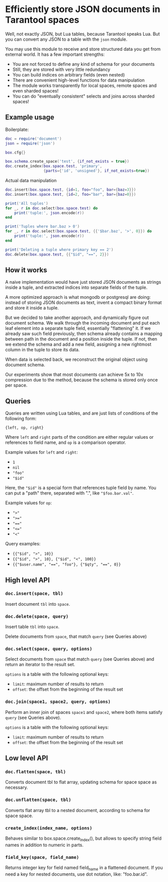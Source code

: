 # Efficiently store JSON documents in Tarantool spaces

Well, not exactly JSON, but Lua tables, because Tarantool speaks
Lua. But you can convert any JSON to a table with the `json` module.

You may use this module to receive and store structured data you get
from external world. It has a few important strengths:

-   You are not forced to define any kind of schema for your documents
-   Still, they are stored with very little redundancy
-   You can build indices on arbitrary fields (even nested)
-   There are convenient high-level functions for data manipulation
-   The module works transparently for local spaces, remote spaces and even sharded spaces!
-   You can do "eventually consistent" selects and joins across sharded spaces!


## Example usage

Boilerplate:

```lua
doc = require('document')
json = require('json')

box.cfg{}

box.schema.create_space('test', {if_not_exists = true})
doc.create_index(box.space.test, 'primary',
                 {parts={'id', 'unsigned'}, if_not_exists=true})
```

Actual data manipulation

```lua
doc.insert(box.space.test, {id=1, foo="foo", bar={baz=3}})
doc.insert(box.space.test, {id=2, foo="bar", bar={baz=0}})

print('All tuples')
for _, r in doc.select(box.space.test) do
    print('tuple:', json.encode(r))
end

print('Tuples where bar.baz > 0')
for _, r in doc.select(box.space.test, {{'$bar.baz', '>', 0}}) do
    print('tuple:', json.encode(r))
end

print('Deleting a tuple where primary key == 2')
doc.delete(box.space.test, {{"$id", "==", 2}})
```

## How it works

A naive implementation would have just stored JSON documents as
strings inside a tuple, and extracted indices into separate fields of
the tuple.

A more optimized approach is what mongodb or postgresql are doing:
instead of storing JSON documents as text, invent a compact binary
format and store it inside a tuple.

But we decided to take another approach, and dynamically figure out
document schema. We walk through the incoming document and put each
leaf element into a separate tuple field, essentially "flattening" it.
If we already saw such field previously, then schema already contains
a mapping between path in the document and a position inside the
tuple. If not, then we extend the schema and add a new field,
assigning a new rightmost column in the tuple to store its data.

When data is selected back, we reconstruct the original object using
document schema.

Our experiments show that most documents can achieve 5x to 10x
compression due to the method, because the schema is stored only once
per space.

## Queries

Queries are written using Lua tables, and are just lists of conditions
of the following form:

    {left, op, right}

Where `left` and `right` parts of the condition are either regular
values or references to field name, and `op` is a comparison operator.

Example values for `left` and `right`:

-   `1`
-   `nil`
-   `"foo"`
-   `"$id"`

Here, the `"$id"` is a special form that references tuple field by
name. You can put a "path" there, separated with ".", like
`"$foo.bar.val"`.

Example values for `op`:

-   `">"`
-   `">="`
-   `"=="`
-   `"<="`
-   `"<"`

Query examples:

-   `{{"$id", ">", 10}}`
-   `{{"$id", ">", 10}, {"$id", "<", 100}}`
-   `{{"$user.name", "==", "foo"}, {"$qty", "==", 0}}`


## High level API

### `doc.insert(space, tbl)`

Insert document `tbl` into `space`.

### `doc.delete(space, query)`

Insert table `tbl` into `space`.

Delete documents from `space`, that match `query` (see Queries above)

### `doc.select(space, query, options)`

Select documents from `space` that match `query` (see Queries above)
and return an iterator to the result set.

`options` is a table with the following optional keys:
- `limit`: maximum number of results to return
- `offset`: the offset from the beginning of the result set

### `doc.join(space1, space2, query, options)`

Perform an inner join of spaces `space1` and `space2`, where both
items satisfy `query` (see Queries above).

`options` is a table with the following optional keys:
- `limit`: maximum number of results to return
- `offset`: the offset from the beginning of the result set

## Low level API

### `doc.flatten(space, tbl)`

Converts document tbl to flat array, updating schema for space space as necessary.

### `doc.unflatten(space, tbl)`

Converts flat array tbl to a nested document, according to schema for space space.

### `create_index(index_name, options)`

Behaves similar to box.space.create<sub>index</sub>(), but allows to specify string field names in addition to numeric in parts.

### `field_key(space, field_name)`

Returns integer key for field named field<sub>name</sub> in a flattened document. If you need a key for nested documents, use dot notation, like: "foo.bar.id".
